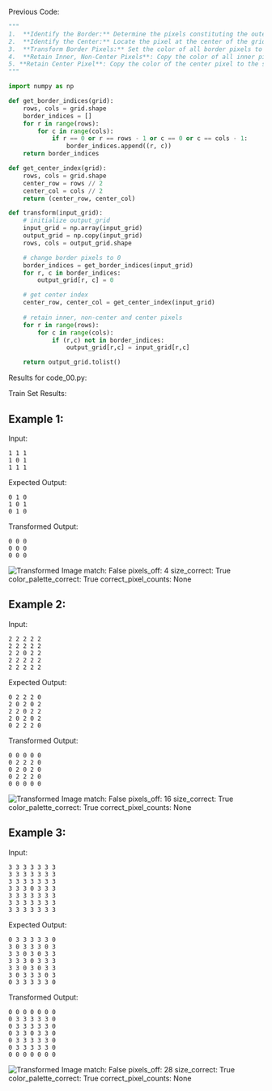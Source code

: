
Previous Code:
```python
"""
1.  **Identify the Border:** Determine the pixels constituting the outer perimeter (first and last rows and columns) of the input grid.
2.  **Identify the Center:** Locate the pixel at the center of the grid (at row = rows // 2, column = cols // 2).
3.  **Transform Border Pixels:** Set the color of all border pixels to 0 (white) in the output grid.
4.  **Retain Inner, Non-Center Pixels**: Copy the color of all inner pixels that *aren't* the center pixel to the same position in the output grid.
5. **Retain Center Pixel**: Copy the color of the center pixel to the same position in the output grid.
"""

import numpy as np

def get_border_indices(grid):
    rows, cols = grid.shape
    border_indices = []
    for r in range(rows):
        for c in range(cols):
            if r == 0 or r == rows - 1 or c == 0 or c == cols - 1:
                border_indices.append((r, c))
    return border_indices

def get_center_index(grid):
    rows, cols = grid.shape
    center_row = rows // 2
    center_col = cols // 2
    return (center_row, center_col)

def transform(input_grid):
    # initialize output_grid
    input_grid = np.array(input_grid)
    output_grid = np.copy(input_grid)
    rows, cols = output_grid.shape

    # change border pixels to 0
    border_indices = get_border_indices(input_grid)
    for r, c in border_indices:
        output_grid[r, c] = 0

    # get center index
    center_row, center_col = get_center_index(input_grid)
    
    # retain inner, non-center and center pixels   
    for r in range(rows):
        for c in range(cols):
            if (r,c) not in border_indices:
                output_grid[r,c] = input_grid[r,c]

    return output_grid.tolist()
```
Results for code_00.py:

Train Set Results:

## Example 1:
Input:
```
1 1 1
1 0 1
1 1 1
```
Expected Output:
```
0 1 0
1 0 1
0 1 0
```
Transformed Output:
```
0 0 0
0 0 0
0 0 0
```
![Transformed Image](ea786f4a-1.png)
match: False
pixels_off: 4
size_correct: True
color_palette_correct: True
correct_pixel_counts: None

## Example 2:
Input:
```
2 2 2 2 2
2 2 2 2 2
2 2 0 2 2
2 2 2 2 2
2 2 2 2 2
```
Expected Output:
```
0 2 2 2 0
2 0 2 0 2
2 2 0 2 2
2 0 2 0 2
0 2 2 2 0
```
Transformed Output:
```
0 0 0 0 0
0 2 2 2 0
0 2 0 2 0
0 2 2 2 0
0 0 0 0 0
```
![Transformed Image](ea786f4a-2.png)
match: False
pixels_off: 16
size_correct: True
color_palette_correct: True
correct_pixel_counts: None

## Example 3:
Input:
```
3 3 3 3 3 3 3
3 3 3 3 3 3 3
3 3 3 3 3 3 3
3 3 3 0 3 3 3
3 3 3 3 3 3 3
3 3 3 3 3 3 3
3 3 3 3 3 3 3
```
Expected Output:
```
0 3 3 3 3 3 0
3 0 3 3 3 0 3
3 3 0 3 0 3 3
3 3 3 0 3 3 3
3 3 0 3 0 3 3
3 0 3 3 3 0 3
0 3 3 3 3 3 0
```
Transformed Output:
```
0 0 0 0 0 0 0
0 3 3 3 3 3 0
0 3 3 3 3 3 0
0 3 3 0 3 3 0
0 3 3 3 3 3 0
0 3 3 3 3 3 0
0 0 0 0 0 0 0
```
![Transformed Image](ea786f4a-3.png)
match: False
pixels_off: 28
size_correct: True
color_palette_correct: True
correct_pixel_counts: None
